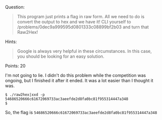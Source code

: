 Question:
>This program just prints a flag in raw form. All we need to do is convert the output to hex and we have it! CLI yourself to /problems/0dec9a999595d0801333c08899bf2b03 and turn that Raw2Hex!

Hints:
>Google is always very helpful in these circumstances. In this case, you should be looking for an easy solution.

Points: 20

I'm not going to lie. I didn't do this problem while the competition was ongoing, but I finished it after it ended. It was a lot easier than I thought it was.


```
$ ./raw2hex|xxd -p                                        
54686520666c61672069733ac3aeefde2d8fa0bc81f955314447a348
$
```

So, the flag is `54686520666c61672069733ac3aeefde2d8fa0bc81f955314447a348`
